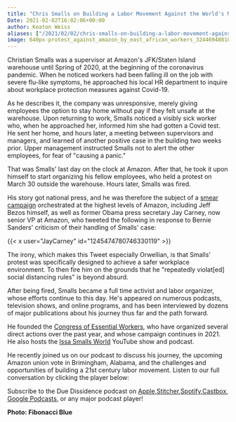 ```yaml
---
title: "Chris Smalls on Building a Labor Movement Against the World's Most Powerful Company"
Date: 2021-02-02T16:02:06+00:00
author: Keaton Weiss
aliases: ["/2021/02/02/chris-smalls-on-building-a-labor-movement-against-the-worlds-most-powerful-company"]
image: 640px-protest_against_amazon_by_east_african_workers_32446948818.jpg
---
```


Christian Smalls was a supervisor at Amazon's JFK/Staten Island warehouse until Spring of 2020, at the beginning of the coronavirus pandemic. When he noticed workers had been falling ill on the job with severe flu-like symptoms, he approached his local HR department to inquire about workplace protection measures against Covid-19.

As he describes it, the company was unresponsive, merely giving employees the option to stay home without pay if they felt unsafe at the warehouse. Upon returning to work, Smalls noticed a visibly sick worker who, when he approached her, informed him she had gotten a Covid test. He sent her home, and hours later, a meeting between supervisors and managers, and learned of another positive case in the building two weeks prior. Upper management instructed Smalls not to alert the other employees, for fear of "causing a panic."

That was Smalls' last day on the clock at Amazon. After that, he took it upon himself to start organizing his fellow employees, who held a protest on March 30 outside the warehouse. Hours later, Smalls was fired.

His story got national press, and he was therefore the subject of a [smear campaign](https://www.theverge.com/2020/4/2/21206108/amazon-chris-smalls-warehouse-strike-nyc-jay-carney-bernie-sanders-coronavirus-safety) orchestrated at the highest levels of Amazon, including Jeff Bezos himself, as well as former Obama press secretary Jay Carney, now senior VP at Amazon, who tweeted the following in response to Bernie Sanders' criticism of their handling of Smalls' case:

{{< x user="JayCarney" id="1245474780746330119" >}}

The irony, which makes this Tweet especially Orwellian, is that Smalls' protest was specifically designed to achieve a safer workplace environment. To then fire him on the grounds that he "repeatedly violat[ed] social distancing rules" is beyond absurd.

After being fired, Smalls became a full time activist and labor organizer, whose efforts continue to this day. He's appeared on numerous podcasts, television shows, and online programs, and has been interviewed by dozens of major publications about his journey thus far and the path forward. 

He founded the [Congress of Essential Workers](https://tcoew.org/), who have organized several direct actions over the past year, and whose campaign continues in 2021. He also hosts the [Issa Smalls World](https://www.youtube.com/channel/UCAvygWYRHOvO9j22yDcSq1g) YouTube show and podcast.

He recently joined us on our podcast to discuss his journey, the upcoming Amazon union vote in Brimingham, Alabama, and the challenges and opportunities of building a 21st century labor movement. Listen to our full conversation by clicking the player below:

Subscribe to the Due Dissidence podcast on [Apple,](https://podcasts.apple.com/us/podcast/due-dissidence/id1457244081)[Stitcher](https://www.stitcher.com/podcast/due-dissidence)[,](https://podcasts.apple.com/us/podcast/due-dissidence/id1457244081)[Spotify](https://open.spotify.com/show/3jDky0r8Cg0vlYuORwWhaE)[,](https://podcasts.apple.com/us/podcast/due-dissidence/id1457244081)[Castbox](https://castbox.fm/channel/Due-Dissidence%7D-id2086184?country=us)[,](https://podcasts.apple.com/us/podcast/due-dissidence/id1457244081) [Google Podcasts](https://podcasts.google.com/feed/aHR0cHM6Ly9mZWVkcy5zb3VuZGNsb3VkLmNvbS91c2Vycy9zb3VuZGNsb3VkOnVzZXJzOjYwNjI5Njg0NC9zb3VuZHMucnNz), or any major podcast player!

**Photo: Fibonacci Blue**
